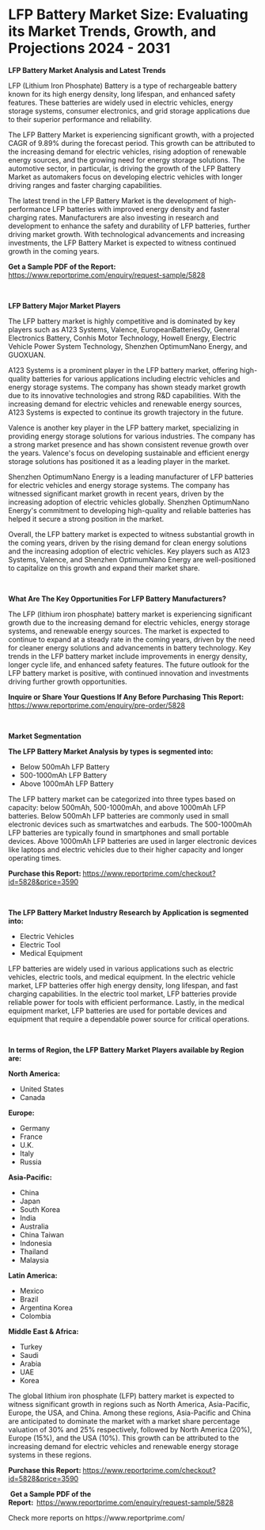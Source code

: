 <p><h1>LFP Battery Market Size: Evaluating its Market Trends, Growth, and Projections 2024 - 2031</h1></p><p><strong>LFP Battery Market Analysis and Latest Trends</strong></p>
<p><p>LFP (Lithium Iron Phosphate) Battery is a type of rechargeable battery known for its high energy density, long lifespan, and enhanced safety features. These batteries are widely used in electric vehicles, energy storage systems, consumer electronics, and grid storage applications due to their superior performance and reliability.</p><p>The LFP Battery Market is experiencing significant growth, with a projected CAGR of 9.89% during the forecast period. This growth can be attributed to the increasing demand for electric vehicles, rising adoption of renewable energy sources, and the growing need for energy storage solutions. The automotive sector, in particular, is driving the growth of the LFP Battery Market as automakers focus on developing electric vehicles with longer driving ranges and faster charging capabilities.</p><p>The latest trend in the LFP Battery Market is the development of high-performance LFP batteries with improved energy density and faster charging rates. Manufacturers are also investing in research and development to enhance the safety and durability of LFP batteries, further driving market growth. With technological advancements and increasing investments, the LFP Battery Market is expected to witness continued growth in the coming years.</p></p>
<p><strong>Get a Sample PDF of the Report:&nbsp;</strong> <a href="https://www.reportprime.com/enquiry/request-sample/5828">https://www.reportprime.com/enquiry/request-sample/5828</a></p>
<p>&nbsp;</p>
<p><strong>LFP Battery Major Market Players</strong></p>
<p><p>The LFP battery market is highly competitive and is dominated by key players such as A123 Systems, Valence, EuropeanBatteriesOy, General Electronics Battery, Conhis Motor Technology, Howell Energy, Electric Vehicle Power System Technology, Shenzhen OptimumNano Energy, and GUOXUAN. </p><p>A123 Systems is a prominent player in the LFP battery market, offering high-quality batteries for various applications including electric vehicles and energy storage systems. The company has shown steady market growth due to its innovative technologies and strong R&D capabilities. With the increasing demand for electric vehicles and renewable energy sources, A123 Systems is expected to continue its growth trajectory in the future.</p><p>Valence is another key player in the LFP battery market, specializing in providing energy storage solutions for various industries. The company has a strong market presence and has shown consistent revenue growth over the years. Valence's focus on developing sustainable and efficient energy storage solutions has positioned it as a leading player in the market.</p><p>Shenzhen OptimumNano Energy is a leading manufacturer of LFP batteries for electric vehicles and energy storage systems. The company has witnessed significant market growth in recent years, driven by the increasing adoption of electric vehicles globally. Shenzhen OptimumNano Energy's commitment to developing high-quality and reliable batteries has helped it secure a strong position in the market.</p><p>Overall, the LFP battery market is expected to witness substantial growth in the coming years, driven by the rising demand for clean energy solutions and the increasing adoption of electric vehicles. Key players such as A123 Systems, Valence, and Shenzhen OptimumNano Energy are well-positioned to capitalize on this growth and expand their market share.</p></p>
<p>&nbsp;</p>
<p><strong>What Are The Key Opportunities For LFP Battery Manufacturers?</strong></p>
<p><p>The LFP (lithium iron phosphate) battery market is experiencing significant growth due to the increasing demand for electric vehicles, energy storage systems, and renewable energy sources. The market is expected to continue to expand at a steady rate in the coming years, driven by the need for cleaner energy solutions and advancements in battery technology. Key trends in the LFP battery market include improvements in energy density, longer cycle life, and enhanced safety features. The future outlook for the LFP battery market is positive, with continued innovation and investments driving further growth opportunities.</p></p>
<p><strong>Inquire or Share Your Questions If Any Before Purchasing This Report:</strong> <a href="https://www.reportprime.com/enquiry/pre-order/5828">https://www.reportprime.com/enquiry/pre-order/5828</a></p>
<p>&nbsp;</p>
<p><strong>Market Segmentation</strong></p>
<p><strong>The LFP Battery Market Analysis by types is segmented into:</strong></p>
<p><ul><li>Below 500mAh LFP Battery</li><li>500-1000mAh LFP Battery</li><li>Above 1000mAh LFP Battery</li></ul></p>
<p><p>The LFP battery market can be categorized into three types based on capacity: below 500mAh, 500-1000mAh, and above 1000mAh LFP batteries. Below 500mAh LFP batteries are commonly used in small electronic devices such as smartwatches and earbuds. The 500-1000mAh LFP batteries are typically found in smartphones and small portable devices. Above 1000mAh LFP batteries are used in larger electronic devices like laptops and electric vehicles due to their higher capacity and longer operating times.</p></p>
<p><strong>Purchase this Report:&nbsp;</strong><a href="https://www.reportprime.com/checkout?id=5828&price=3590">https://www.reportprime.com/checkout?id=5828&price=3590</a></p>
<p>&nbsp;</p>
<p><strong>The LFP Battery Market Industry Research by Application is segmented into:</strong></p>
<p><ul><li>Electric Vehicles</li><li>Electric Tool</li><li>Medical Equipment</li></ul></p>
<p><p>LFP batteries are widely used in various applications such as electric vehicles, electric tools, and medical equipment. In the electric vehicle market, LFP batteries offer high energy density, long lifespan, and fast charging capabilities. In the electric tool market, LFP batteries provide reliable power for tools with efficient performance. Lastly, in the medical equipment market, LFP batteries are used for portable devices and equipment that require a dependable power source for critical operations.</p></p>
<p>&nbsp;</p>
<p><strong>In terms of Region, the LFP Battery Market Players available by Region are:</strong></p>
<p>
    <p> <strong> North America: </strong>
        <ul>
            <li>United States</li>
            <li>Canada</li>
        </ul>
        </p> 
    <p> <strong> Europe: </strong>
        <ul>
            <li>Germany</li>
            <li>France</li>
            <li>U.K.</li>
            <li>Italy</li>
            <li>Russia</li>
        </ul>
        </p> 
    <p> <strong> Asia-Pacific: </strong>
        <ul>
            <li>China</li>
            <li>Japan</li>
            <li>South Korea</li>
            <li>India</li>
            <li>Australia</li>
            <li>China Taiwan</li>
            <li>Indonesia</li>
            <li>Thailand</li>
            <li>Malaysia</li>
        </ul>
        </p> 
    <p> <strong> Latin America: </strong>
        <ul>
            <li>Mexico</li>
            <li>Brazil</li>
            <li>Argentina Korea</li>
            <li>Colombia</li>
        </ul>
        </p> 
    <p> <strong> Middle East & Africa: </strong>
        <ul>
            <li>Turkey</li>
            <li>Saudi</li>
            <li>Arabia</li>
            <li>UAE</li>
            <li>Korea</li>
        </ul>
    </p>
    </p>
<p><p>The global lithium iron phosphate (LFP) battery market is expected to witness significant growth in regions such as North America, Asia-Pacific, Europe, the USA, and China. Among these regions, Asia-Pacific and China are anticipated to dominate the market with a market share percentage valuation of 30% and 25% respectively, followed by North America (20%), Europe (15%), and the USA (10%). This growth can be attributed to the increasing demand for electric vehicles and renewable energy storage systems in these regions.</p></p>
<p><strong>Purchase this Report: </strong><a href="https://www.reportprime.com/checkout?id=5828&price=3590">https://www.reportprime.com/checkout?id=5828&price=3590</a></p>
<p>&nbsp;<strong>Get a Sample PDF of the Report:&nbsp;&nbsp;</strong><a href="https://www.reportprime.com/enquiry/request-sample/5828">https://www.reportprime.com/enquiry/request-sample/5828</a></p>
<p><strong></strong></p>
<p>Check more reports on https://www.reportprime.com/</p>